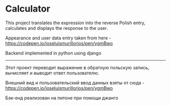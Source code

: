 # Calculator

This project translates the expression into the reverse Polish entry, calculates and displays the response to the user.

Appearance and user data entry taken from here - https://codepen.io/joseluismurillorios/pen/ygmBwo

Backend implemented in python using django

-------------------------------------------------------------------------------------------------------

Этот проект переводит выражение в обратную польскую запись, вычисляет и выводит ответ пользователю.

Внешний вид и пользовательский ввод данных взяты от сюда - https://codepen.io/joseluismurillorios/pen/ygmBwo

Бэк-енд реализован на питоне при помощи джанго  
